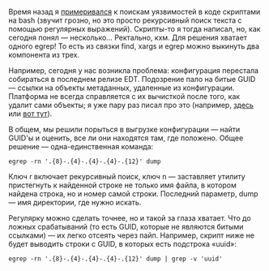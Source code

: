 Время назад я [примеривался](/notes/vulnerabilities/) к поискам уязвимостей в коде скриптами на bash (звучит грозно, но это просто рекурсивный поиск текста с помощью регулярных выражений). Скрипты-то я тогда написал, но, как сегодня понял — несколько… Ректально, кхм. Для решения хватает одного egrep! То есть из связки find, xargs и egrep можно выкинуть два компонента из трех.

Например, сегодня у нас возникла проблема: конфигурация перестала собираться в последнем релизе EDT. Подозрение пало на битые GUID — ссылки на объекты метаданных, удаленные из конфигурации. Платформа не всегда справляется с их вычисткой после того, как удалит сами объекты; я уже пару раз писал про это (например, [здесь](/notes/designer-error-investigation/) или [вот тут](/notes/unresolved-gopher/)).

В общем, мы решили порыться в выгрузке конфигурации — найти GUID'ы и оценить, все ли они находятся там, где положено. Общее решение — одна-единственная команда:

    egrep -rn '.{8}-.{4}-.{4}-.{4}-.{12}' dump

Ключ r включает рекурсивный поиск, ключ n — заставляет утилиту пристегнуть к найденной строке не только имя файла, в котором найдена строка, но и номер самой строки. Последний параметр, dump — имя директории, где нужно искать.

Регулярку можно сделать точнее, но и такой за глаза хватает. Что до ложных срабатываний (то есть GUID, которые не являются битыми ссылками) — их легко отсеять через пайп. Например, скрипт ниже не будет выводить строки с GUID, в которых есть подстрока «uuid»:

    egrep -rn '.{8}-.{4}-.{4}-.{4}-.{12}' dump | grep -v 'uuid'